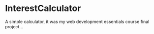 # InterestCalculator
A simple calculator, it was my web development essentials course final project...
